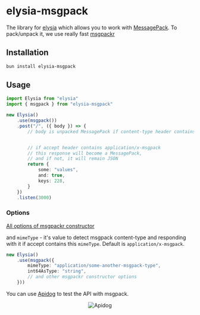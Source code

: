 # elysia-msgpack

The library for [elysia](https://elysiajs.com) which allows you to work with [MessagePack](https://msgpack.org). To pack/unpack it, we use really fast [msgpackr](https://github.com/kriszyp/msgpackr)

## Installation

```bash
bun install elysia-msgpack
```

## Usage

<!-- prettier-ignore -->
```ts
import Elysia from "elysia"
import { msgpack } from "elysia-msgpack"

new Elysia()
    .use(msgpack())
    .post("/", ({ body }) => {
        // body is unpacked MessagePack if content-type header contains application/x-msgpack


        // if accept header contains application/x-msgpack
        // this response will become a MessagePack,
        // and if not, it will remain JSON
        return {
            some: "values",
            and: true,
            keys: 228,
        }
    })
    .listen(3000)
```

### Options

[All options of msgpackr constructor](https://github.com/kriszyp/msgpackr?tab=readme-ov-file#options)

and `mimeType` - it's value to detect msgpack content-type and responding with it if accept contains this `mimeType`. Default is `application/x-msgpack`.

<!-- prettier-ignore -->
```ts
new Elysia()
    .use(msgpack({
        mimeType: "application/some-another-msgpack-type",
        int64AsType: "string",
        // and other msgpackr constructor options
    }))
```

You can use [Apidog](https://apidog.com/) to test the API with msgpack.

<div align='center'>
  <img src="https://github.com/kravetsone/elysia-msgpack/assets/57632712/25a3761e-4121-4849-9d77-a73b96227685" alt="Apidog" /> 
</div>
